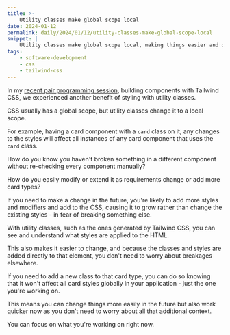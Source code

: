 ```yaml
---
title: >-
    Utility classes make global scope local
date: 2024-01-12
permalink: daily/2024/01/12/utility-classes-make-global-scope-local
snippet: |
    Utility classes make global scope local, making things easier and quicker to work on - now and in the future.
tags:
    - software-development
    - css
    - tailwind-css
---
```


In my [recent pair programming session]({{site.url}}/archive/2024/01/09/using-tailwind-css-is-a-great-way-to-learn-css), building components with Tailwind CSS, we experienced another benefit of styling with utility classes.

CSS usually has a global scope, but utility classes change it to a local scope.

For example, having a card component with a `card` class on it, any changes to the styles will affect all instances of any card component that uses the `card` class.

How do you know you haven't broken something in a different component without re-checking every component manually?

How do you easily modify or extend it as requirements change or add more card types?

If you need to make a change in the future, you're likely to add more styles and modifiers and add to the CSS, causing it to grow rather than change the existing styles - in fear of breaking something else.

With utility classes, such as the ones generated by Tailwind CSS, you can see and understand what styles are applied to the HTML.

This also makes it easier to change, and because the classes and styles are added directly to that element, you don't need to worry about breakages elsewhere.

If you need to add a new class to that card type, you can do so knowing that it won't affect all card styles globally in your application - just the one you're working on.

This means you can change things more easily in the future but also work quicker now as you don't need to worry about all that additional context.

You can focus on what you're working on right now.
